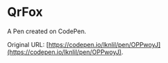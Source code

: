 # QrFox

A Pen created on CodePen.

Original URL: [https://codepen.io/lknlil/pen/OPPwoyJ](https://codepen.io/lknlil/pen/OPPwoyJ).

